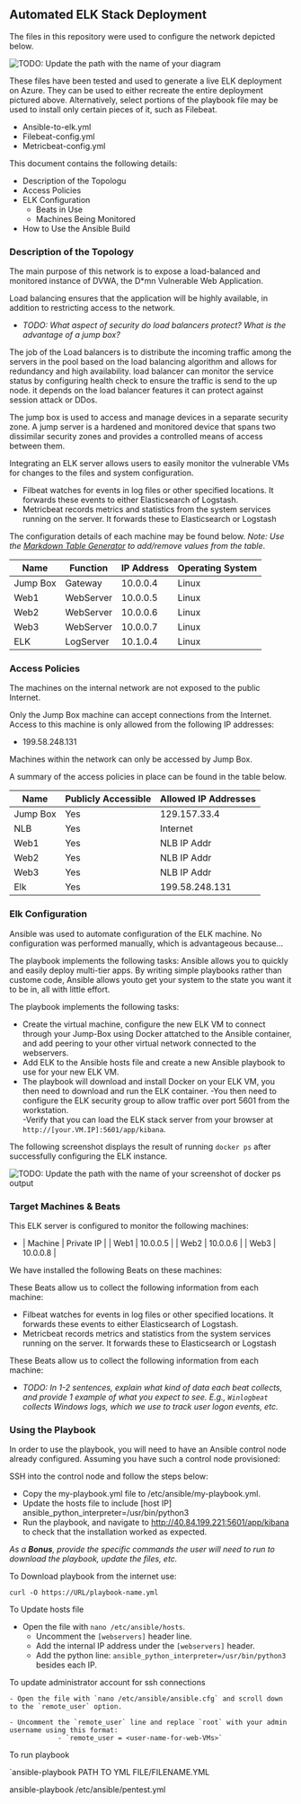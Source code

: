 ## Automated ELK Stack Deployment

The files in this repository were used to configure the network depicted below.

![TODO: Update the path with the name of your diagram](Images/diagram_filename.png)

These files have been tested and used to generate a live ELK deployment on Azure. They can be used to either recreate the entire deployment pictured above. Alternatively, select portions of the playbook file may be used to install only certain pieces of it, such as Filebeat.

  - Ansible-to-elk.yml
  - Filebeat-config.yml
  - Metricbeat-config.yml

This document contains the following details:
- Description of the Topologu
- Access Policies
- ELK Configuration
  - Beats in Use
  - Machines Being Monitored
- How to Use the Ansible Build


### Description of the Topology

The main purpose of this network is to expose a load-balanced and monitored instance of DVWA, the D*mn Vulnerable Web Application.

Load balancing ensures that the application will be highly available, in addition to restricting access to the network.
- _TODO: What aspect of security do load balancers protect? What is the advantage of a jump box?_

The job of the Load balancers is to distribute the incoming traffic among the servers in the pool based on the load balancing algorithm and allows for redundancy and high availability. load balancer can monitor the service status by configuring health check to ensure the traffic is send to the up node. it depends on the load balancer features it can protect against session attack or DDos.

The jump box is used to access and manage devices in a separate security zone. A jump server is a hardened and monitored device that spans two dissimilar security zones and provides a controlled means of access between them. 

Integrating an ELK server allows users to easily monitor the vulnerable VMs for changes to the files and system configuration.
- Filbeat watches for events in log files or other specified locations. It forwards these events to either Elasticsearch of Logstash.
- Metricbeat records metrics and statistics from the system services running on the server. It forwards these to Elasticsearch or Logstash

The configuration details of each machine may be found below.
_Note: Use the [Markdown Table Generator](http://www.tablesgenerator.com/markdown_tables) to add/remove values from the table_.

| Name     | Function | IP Address | Operating System |
|----------|----------|------------|------------------|
| Jump Box | Gateway  | 10.0.0.4   | Linux            |
| Web1     |WebServer | 10.0.0.5   | Linux            |
| Web2     |WebServer | 10.0.0.6   | Linux            |
| Web3     |WebServer | 10.0.0.7   | Linux            |
| ELK      |LogServer | 10.1.0.4   | Linux            |
### Access Policies

The machines on the internal network are not exposed to the public Internet. 

Only the Jump Box machine can accept connections from the Internet. Access to this machine is only allowed from the following IP addresses:
- 199.58.248.131

Machines within the network can only be accessed by Jump Box.

A summary of the access policies in place can be found in the table below.

| Name     | Publicly Accessible | Allowed IP Addresses |
|----------|---------------------|----------------------|
| Jump Box | Yes                 |129.157.33.4			|
| NLB      | Yes                 | Internet             |
| Web1     | Yes                 | NLB IP Addr          |
| Web2     | Yes                 | NLB IP Addr          |
| Web3     | Yes                 | NLB IP Addr          |
| Elk      | Yes                 | 199.58.248.131       |

### Elk Configuration

Ansible was used to automate configuration of the ELK machine. No configuration was performed manually, which is advantageous because...

The playbook implements the following tasks:
Ansible allows you to quickly and easily deploy multi-tier apps. By writing simple playbooks rather than custome code, Ansible allows youto get your system to the state you want it to be in, all with little effort.

The playbook implements the following tasks:

- Create the virtual machine, configure the new ELK VM to connect through your Jump-Box using Docker attatched to the Ansible container, and add peering to your other virtual network connected to the webservers.
- Add ELK to the Ansible hosts file and create a new Ansible playbook to use for your new ELK VM.
- The playbook will download and install Docker on your ELK VM, you then need to download and run the ELK container.
-You then need to configure the ELK security group to allow traffic over port 5601 from the workstation.  
-Verify that you can load the ELK stack server from your browser at `http://[your.VM.IP]:5601/app/kibana`.

The following screenshot displays the result of running `docker ps` after successfully configuring the ELK instance.

![TODO: Update the path with the name of your screenshot of docker ps output](Images/docker_ps_output.png)

### Target Machines & Beats
This ELK server is configured to monitor the following machines:
- | Machine | Private IP | 
  | Web1    | 10.0.0.5   | 
  | Web2    | 10.0.0.6   | 
  | Web3    | 10.0.0.8   | 

We have installed the following Beats on these machines:

These Beats allow us to collect the following information from each machine:
- Filbeat watches for events in log files or other specified locations. It forwards these events to either Elasticsearch of Logstash.
- Metricbeat records metrics and statistics from the system services running on the server. It forwards these to Elasticsearch or Logstash

These Beats allow us to collect the following information from each machine:
- _TODO: In 1-2 sentences, explain what kind of data each beat collects, and provide 1 example of what you expect to see. E.g., `Winlogbeat` collects Windows logs, which we use to track user logon events, etc._

### Using the Playbook
In order to use the playbook, you will need to have an Ansible control node already configured. Assuming you have such a control node provisioned: 

SSH into the control node and follow the steps below:
- Copy the my-playbook.yml file to /etc/ansible/my-playbook.yml.
- Update the hosts file to include [host IP] ansible_python_interpreter=/usr/bin/python3 
- Run the playbook, and navigate to http://40.84.199.221:5601/app/kibana to check that the installation worked as expected.


_As a **Bonus**, provide the specific commands the user will need to run to download the playbook, update the files, etc._

To Download playbook from the internet use:

`curl -O https://URL/playbook-name.yml`

To Update hosts file 
- Open the file with `nano /etc/ansible/hosts`.
    - Uncomment the `[webservers]` header line.
    - Add the internal IP address under the `[webservers]` header.
	- Add the python line: `ansible_python_interpreter=/usr/bin/python3` besides each IP.

To update administrator account for ssh connections

    - Open the file with `nano /etc/ansible/ansible.cfg` and scroll down to the `remote_user` option.
    
    - Uncomment the `remote_user` line and replace `root` with your admin username using this format:
				- `remote_user = <user-name-for-web-VMs>`


To run playbook

`ansible-playbook PATH TO YML FILE/FILENAME.YML 
 



ansible-playbook /etc/ansible/pentest.yml